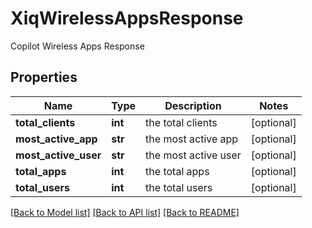 # XiqWirelessAppsResponse

Copilot Wireless Apps Response
## Properties
Name | Type | Description | Notes
------------ | ------------- | ------------- | -------------
**total_clients** | **int** | the total clients | [optional] 
**most_active_app** | **str** | the most active app | [optional] 
**most_active_user** | **str** | the most active user | [optional] 
**total_apps** | **int** | the total apps | [optional] 
**total_users** | **int** | the total users | [optional] 

[[Back to Model list]](../README.md#documentation-for-models) [[Back to API list]](../README.md#documentation-for-api-endpoints) [[Back to README]](../README.md)


